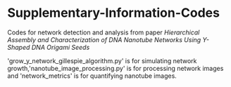 # Supplementary-Information-Codes
Codes for network detection and analysis from paper _Hierarchical Assembly and Characterization of DNA Nanotube Networks Using Y-Shaped DNA Origami Seeds_

'grow_y_network_gillespie_algorithm.py' is for simulating network growth,'nanotube_image_processing.py' is for processing network images and 'network_metrics' is for quantifying nanotube images.
